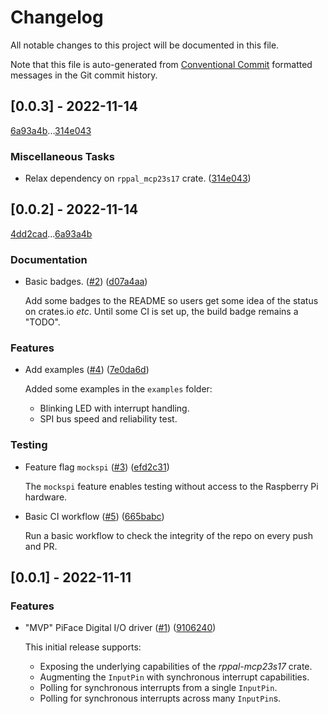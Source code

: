 # Changelog

All notable changes to this project will be documented in this file.

Note that this file is auto-generated from [Conventional Commit](https://www.conventionalcommits.org/en/v1.0.0/)
formatted messages in the Git commit history.

## [0.0.3] - 2022-11-14

[6a93a4b](https://github.com/solimike/rppal-pifacedigital/commit/6a93a4b96a502f4cd78a7082dad3b2d8a68c19f4)...[314e043](https://github.com/solimike/rppal-pifacedigital/commit/314e043a8665e6b2ca7fb89fc42ccfd6e7fed87a)

### Miscellaneous Tasks

- Relax dependency on `rppal_mcp23s17` crate. ([314e043](https://github.com/solimike/rppal-pifacedigital/commit/314e043a8665e6b2ca7fb89fc42ccfd6e7fed87a))

## [0.0.2] - 2022-11-14

[4dd2cad](https://github.com/solimike/rppal-pifacedigital/commit/4dd2cadc414509f6186863f77454880a614e29d3)...[6a93a4b](https://github.com/solimike/rppal-pifacedigital/commit/6a93a4b96a502f4cd78a7082dad3b2d8a68c19f4)

### Documentation

- Basic badges. ([#2](https:&#x2F;&#x2F;github.com&#x2F;solimike&#x2F;rppal-pifacedigital&#x2F;issues&#x2F;2)) ([d07a4aa](https://github.com/solimike/rppal-pifacedigital/commit/d07a4aa0c6c4eb9f65002ed474ee4cf038a5d2cc))

  Add some badges to the README so users get some idea of the status on crates.io _etc_. Until some CI is set up, 
  the build badge remains a &quot;TODO&quot;.

### Features

- Add examples ([#4](https:&#x2F;&#x2F;github.com&#x2F;solimike&#x2F;rppal-pifacedigital&#x2F;issues&#x2F;4)) ([7e0da6d](https://github.com/solimike/rppal-pifacedigital/commit/7e0da6d18ec96e786820b43fa7d07ee5bbe50c1a))

  Added some examples in the `examples` folder:
  
  - Blinking LED with interrupt handling.
  - SPI bus speed and reliability test.

### Testing

- Feature flag `mockspi` ([#3](https:&#x2F;&#x2F;github.com&#x2F;solimike&#x2F;rppal-pifacedigital&#x2F;issues&#x2F;3)) ([efd2c31](https://github.com/solimike/rppal-pifacedigital/commit/efd2c319bc2afa0b374d8a1dd520d6ef0b96c9b9))

  The `mockspi` feature enables testing without access to the Raspberry Pi hardware.

- Basic CI workflow ([#5](https:&#x2F;&#x2F;github.com&#x2F;solimike&#x2F;rppal-pifacedigital&#x2F;issues&#x2F;5)) ([665babc](https://github.com/solimike/rppal-pifacedigital/commit/665babc6c1c6415d01de04feea4013afb34ee2e1))

  Run a basic workflow to check the integrity of the repo on every push and PR.

## [0.0.1] - 2022-11-11

### Features

- &quot;MVP&quot; PiFace Digital I&#x2F;O driver ([#1](https:&#x2F;&#x2F;github.com&#x2F;solimike&#x2F;rppal-pifacedigital&#x2F;issues&#x2F;1)) ([9106240](https://github.com/solimike/rppal-pifacedigital/commit/9106240d78d2c28e5ed7be1a00260d73cbef520a))

  This initial release supports:
  
  - Exposing the underlying capabilities of the *rppal-mcp23s17* crate.
  - Augmenting the `InputPin` with synchronous interrupt capabilities.
  - Polling for synchronous interrupts from a single `InputPin`.
  - Polling for synchronous interrupts across many `InputPin`s.

<!-- generated by git-cliff -->
